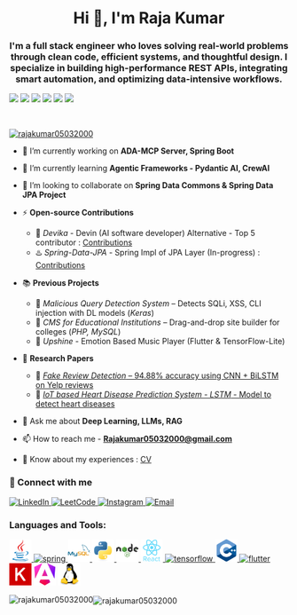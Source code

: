 <h1 align="center">Hi 👋, I'm Raja Kumar</h1>
<h3 align="center">I'm a full stack engineer who loves solving real-world problems through clean code, efficient systems, and thoughtful design. I specialize in building high-performance REST APIs, integrating smart automation, and optimizing data-intensive workflows.</h3>

<p align="left">
  <img src="https://img.shields.io/badge/Code-SpringBoot-informational?style=flat&logo=springboot&color=6DB33F" />
  <img src="https://img.shields.io/badge/Java-17-red?style=flat&logo=openjdk" />
  <img src="https://img.shields.io/badge/Database-MySQL-blue?style=flat&logo=mysql" />
  <img src="https://img.shields.io/badge/TechStack-DuckDB%20-9cf?style=flat&logo=data:image/svg+xml;base64," />
  <img src="https://img.shields.io/badge/Productivity-Boosted%20by%20AI-green" />
  <img src="https://img.shields.io/badge/Learning-System%20Design-orange" />
</p>

<br>

<p align="left"> <a href="https://github.com/ryo-ma/github-profile-trophy"><img src="https://github-profile-trophy.vercel.app/?username=rajakumar05032000" alt="rajakumar05032000" /></a> </p>

- 🔭 I’m currently working on **ADA-MCP Server, Spring Boot**

- 🌱 I’m currently learning **Agentic Frameworks - Pydantic AI, CrewAI**

- 👯 I’m looking to collaborate on **Spring Data Commons & Spring Data JPA Project**

- ⚡ **Open-source Contributions** 
    - 🤖 *Devika* - Devin (AI software developer) Alternative - Top 5 contributor : [Contributions](https://github.com/stitionai/devika/issues?q=is%3Apr%20author%3Arajakumar05032000)
    - ♨️ *Spring-Data-JPA* - Spring Impl of JPA Layer (In-progress) : [Contributions](https://github.com/rajakumar05032000/spring-data-jpa/commit/1e6a8e6f931fbf1d86133eb5fcfb9023d3feb683)

- 📚 **Previous Projects** 
    - 🔐 *Malicious Query Detection System* – Detects SQLi, XSS, CLI injection with DL models (*Keras*)
    - 🏫 *CMS for Educational Institutions* – Drag-and-drop site builder for colleges (*PHP, MySQL*)
    - 🎵 *Upshine* - Emotion Based Music Player (Flutter & TensorFlow-Lite)

- 📰 **Research Papers**
     - 🌟 [*Fake Review Detection* – 94.88% accuracy using CNN + BiLSTM on Yelp reviews](https://www.publications.scrs.in/uploads/final_menuscript/978-81-955020-5-9-62.pdf)
     - 🛜 [*IoT based Heart Disease Prediction System - LSTM* - Model to detect heart diseases](https://digital-library.theiet.org/doi/abs/10.1049/pbpc054e_ch15)


- 💬 Ask me about **Deep Learning, LLMs, RAG**

- 📫 How to reach me -  **Rajakumar05032000@gmail.com**

- 📄 Know about my experiences : [CV](https://drive.google.com/file/d/1qNkBXPQ4h0vyfM4EZaFIpl6-FNT1xonC/view?usp=sharing)

<h3 align="left">💬 Connect with me</h3>
<p align="left">
  <a href="https://linkedin.com/in/rajakumar0503" target="_blank">
    <img src="https://img.shields.io/badge/-LinkedIn-0A66C2?style=for-the-badge&logo=linkedin&logoColor=white" alt="LinkedIn"/>
  </a>
  <a href="https://www.leetcode.com/codewarrior_0503" target="_blank">
    <img src="https://img.shields.io/badge/-LeetCode-FFA116?style=for-the-badge&logo=leetcode&logoColor=black" alt="LeetCode"/>
  </a>
  <a href="https://instagram.com/rajakumar_0005" target="_blank">
    <img src="https://img.shields.io/badge/-Instagram-E4405F?style=for-the-badge&logo=instagram&logoColor=white" alt="Instagram"/>
  </a>
  <a href="mailto:rajakumar05032000@gmail.com" target="_blank">
    <img src="https://img.shields.io/badge/-Gmail-D14836?style=for-the-badge&logo=gmail&logoColor=white" alt="Email"/>
  </a>
</p>




<h3 align="left">Languages and Tools:</h3>
<p align="left"> 
<a href="https://www.java.com" target="_blank" rel="noreferrer"> <img src="https://raw.githubusercontent.com/devicons/devicon/master/icons/java/java-original.svg" alt="java" width="40" height="40"/> </a>  
</a> <a href="https://spring.io/" target="_blank" rel="noreferrer"> <img src="https://www.vectorlogo.zone/logos/springio/springio-icon.svg" alt="spring" width="40" height="40"/> </a> 
<a href="https://www.mysql.com/" target="_blank" rel="noreferrer"> <img src="https://raw.githubusercontent.com/devicons/devicon/master/icons/mysql/mysql-original-wordmark.svg" alt="mysql" width="40" height="40"/> </a> 
<a href="https://www.python.org" target="_blank" rel="noreferrer"> <img src="https://raw.githubusercontent.com/devicons/devicon/master/icons/python/python-original.svg" alt="python" width="40" height="40"/> </a>
<a href="https://nodejs.org" target="_blank" rel="noreferrer"> <img src="https://raw.githubusercontent.com/devicons/devicon/master/icons/nodejs/nodejs-original-wordmark.svg" alt="nodejs" width="40" height="40"/> </a>
<a href="https://reactjs.org/" target="_blank" rel="noreferrer"> <img src="https://raw.githubusercontent.com/devicons/devicon/master/icons/react/react-original-wordmark.svg" alt="react" width="40" height="40"/>
<a href="https://www.tensorflow.org" target="_blank" rel="noreferrer"> <img src="https://www.vectorlogo.zone/logos/tensorflow/tensorflow-icon.svg" alt="tensorflow" width="40" height="40"/> </a> 
<a href="https://www.w3schools.com/cpp/" target="_blank" rel="noreferrer"> <img src="https://raw.githubusercontent.com/devicons/devicon/master/icons/cplusplus/cplusplus-original.svg" alt="cplusplus" width="40" height="40"/> </a> 
<a href="https://flutter.dev" target="_blank" rel="noreferrer"> <img src="https://www.vectorlogo.zone/logos/flutterio/flutterio-icon.svg" alt="flutter" width="40" height="40"/> </a> 
<a href="https://keras.io/" target="_blank" rel="noreferrer"> <img src="https://raw.githubusercontent.com/devicons/devicon/master/icons/keras/keras-original.svg" alt="Keras" width="40" height="40"/></a>
<a href="https://angular.dev" target="_blank" rel="noreferrer"><img src="https://raw.githubusercontent.com/devicons/devicon/master/icons/angular/angular-original.svg" alt="Angular" width="40" height="40"/></a>
<a href="https://www.linux.org" target="_blank" rel="noreferrer"><img src="https://raw.githubusercontent.com/devicons/devicon/master/icons/linux/linux-original.svg" alt="Linux" width="40" height="40"/></a>
</p>


<p><img align="left" src="https://github-readme-stats.vercel.app/api/top-langs?username=rajakumar05032000&show_icons=true&locale=en&layout=compact" alt="rajakumar05032000" /></p>


<p><img align="center" src="https://github-readme-streak-stats.herokuapp.com/?user=rajakumar05032000&" alt="rajakumar05032000" /></p>

